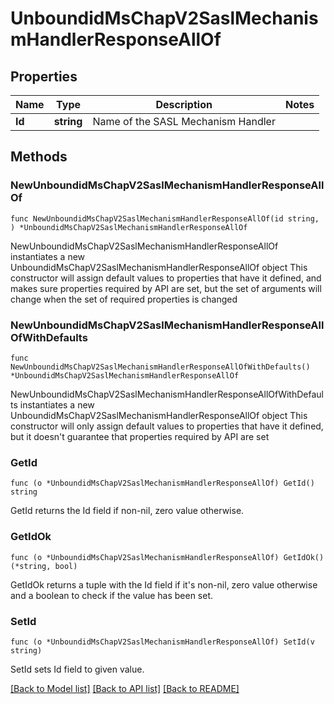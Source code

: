 # UnboundidMsChapV2SaslMechanismHandlerResponseAllOf

## Properties

Name | Type | Description | Notes
------------ | ------------- | ------------- | -------------
**Id** | **string** | Name of the SASL Mechanism Handler | 

## Methods

### NewUnboundidMsChapV2SaslMechanismHandlerResponseAllOf

`func NewUnboundidMsChapV2SaslMechanismHandlerResponseAllOf(id string, ) *UnboundidMsChapV2SaslMechanismHandlerResponseAllOf`

NewUnboundidMsChapV2SaslMechanismHandlerResponseAllOf instantiates a new UnboundidMsChapV2SaslMechanismHandlerResponseAllOf object
This constructor will assign default values to properties that have it defined,
and makes sure properties required by API are set, but the set of arguments
will change when the set of required properties is changed

### NewUnboundidMsChapV2SaslMechanismHandlerResponseAllOfWithDefaults

`func NewUnboundidMsChapV2SaslMechanismHandlerResponseAllOfWithDefaults() *UnboundidMsChapV2SaslMechanismHandlerResponseAllOf`

NewUnboundidMsChapV2SaslMechanismHandlerResponseAllOfWithDefaults instantiates a new UnboundidMsChapV2SaslMechanismHandlerResponseAllOf object
This constructor will only assign default values to properties that have it defined,
but it doesn't guarantee that properties required by API are set

### GetId

`func (o *UnboundidMsChapV2SaslMechanismHandlerResponseAllOf) GetId() string`

GetId returns the Id field if non-nil, zero value otherwise.

### GetIdOk

`func (o *UnboundidMsChapV2SaslMechanismHandlerResponseAllOf) GetIdOk() (*string, bool)`

GetIdOk returns a tuple with the Id field if it's non-nil, zero value otherwise
and a boolean to check if the value has been set.

### SetId

`func (o *UnboundidMsChapV2SaslMechanismHandlerResponseAllOf) SetId(v string)`

SetId sets Id field to given value.



[[Back to Model list]](../README.md#documentation-for-models) [[Back to API list]](../README.md#documentation-for-api-endpoints) [[Back to README]](../README.md)


